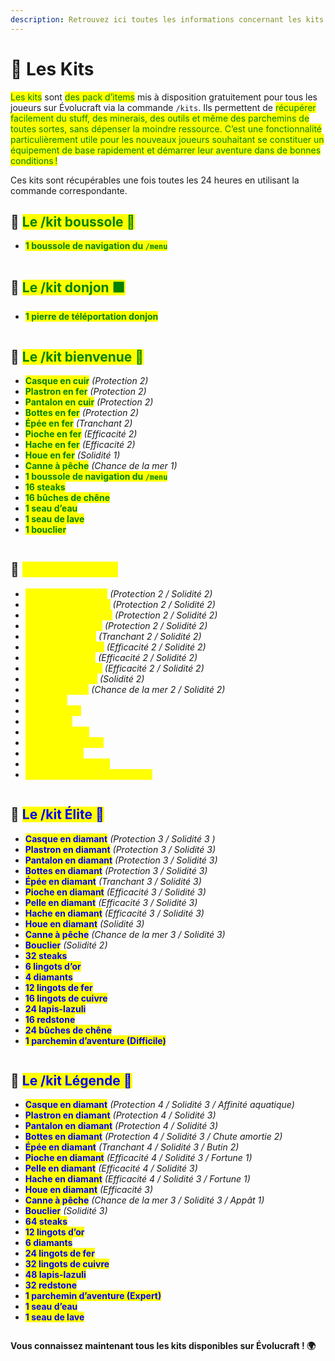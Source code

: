 ```yaml
---
description: Retrouvez ici toutes les informations concernant les kits présents sur le serveur
---
```


# 🦺 Les Kits

<mark style="color:green;">Les kits</mark> sont <mark style="color:green;">des pack d’items</mark> mis à disposition gratuitement pour tous les joueurs sur Évolucraft via la commande `/kits`. Ils permettent de <mark style="color:green;">récupérer facilement du <mark style="color:green;">stuff</mark>, <mark style="color:green;">des minerais</mark>, <mark style="color:green;">des outils</mark> et même <mark style="color:green;">des parchemins de toutes sortes</mark>, sans dépenser la moindre ressource. C’est une fonctionnalité particulièrement utile <mark style="color:green;">pour les nouveaux joueurs</mark> souhaitant se constituer <mark style="color:green;">un équipement de base rapidement</mark> et démarrer leur aventure dans de bonnes conditions !

Ces kits sont récupérables une fois toutes les 24 heures en utilisant la commande correspondante.

## 💠 <mark style="color:green;">Le /kit boussole 🧭</mark>

* <mark style="color:green;">**1 boussole de navigation du `/menu`**</mark>
<figure><img src="../.gitbook/assets/Menu/Kit/bousole.png" alt=""><figcaption></figcaption></figure>

## 💠 <mark style="color:green;">Le /kit donjon 🟩</mark>

* <mark style="color:green;">**1 pierre de téléportation donjon**</mark>
<figure><img src="../.gitbook/assets/Menu/Kit/donjon.png" alt=""><figcaption></figcaption></figure>

## 💠 <mark style="color:green;">Le /kit bienvenue 👋</mark>

* <mark style="color:green;">**Casque en cuir**</mark> _(Protection 2)_
* <mark style="color:green;">**Plastron en fer**</mark> _(Protection 2)_
* <mark style="color:green;">**Pantalon en cuir**</mark> _(Protection 2)_
* <mark style="color:green;">**Bottes en fer**</mark> _(Protection 2)_
* <mark style="color:green;">**Épée en fer**</mark> _(Tranchant 2)_
* <mark style="color:green;">**Pioche en fer**</mark> _(Efficacité 2)_
* <mark style="color:green;">**Hache en fer**</mark> _(Efficacité 2)_
* <mark style="color:green;">**Houe en fer**</mark> _(Solidité 1)_
* <mark style="color:green;">**Canne à pêche**</mark> _(Chance de la mer 1)_
* <mark style="color:green;">**1 boussole de navigation du `/menu`**</mark>
* <mark style="color:green;">**16 steaks**</mark>
* <mark style="color:green;">**16 bûches de chêne**</mark>
* <mark style="color:green;">**1 seau d’eau**</mark>
* <mark style="color:green;">**1 seau de lave**</mark>
* <mark style="color:green;">**1 bouclier**</mark>

<figure><img src="../.gitbook/assets/Menu/Kit/bienvenue.png" alt=""><figcaption></figcaption></figure>

## 💠 <mark style="color:yellow;">Le /kit Héros ⚜️</mark>

* <mark style="color:yellow;">**Casque en diamant**</mark> _(Protection 2 / Solidité 2)_
* <mark style="color:yellow;">**Plastron en diamant**</mark> _(Protection 2 / Solidité 2)_
* <mark style="color:yellow;">**Pantalon en diamant**</mark> _(Protection 2 / Solidité 2)_
* <mark style="color:yellow;">**Bottes en diamant**</mark> _(Protection 2 / Solidité 2)_
* <mark style="color:yellow;">**Épée en diamant**</mark> _(Tranchant 2 / Solidité 2)_
* <mark style="color:yellow;">**Pioche en diamant**</mark> _(Efficacité 2 / Solidité 2)_
* <mark style="color:yellow;">**Pelle en diamant**</mark> _(Efficacité 2 / Solidité 2)_
* <mark style="color:yellow;">**Hache en diamant**</mark> _(Efficacité 2 / Solidité 2)_
* <mark style="color:yellow;">**Houe en diamant**</mark> _(Solidité 2)_
* <mark style="color:yellow;">**Canne à pêche**</mark> _(Chance de la mer 2 / Solidité 2)_
* <mark style="color:yellow;">**24 steaks**</mark>
* <mark style="color:yellow;">**3 lingots d’or**</mark>
* <mark style="color:yellow;">**2 diamants**</mark>
* <mark style="color:yellow;">**6 lingots de fer**</mark>
* <mark style="color:yellow;">**8 lingots de cuivre**</mark>
* <mark style="color:yellow;">**12 lapis-lazuli**</mark>
* <mark style="color:yellow;">**16 bûches de chêne**</mark>
* <mark style="color:yellow;">**1 parchemin d’aventure (Rare)**</mark>

<figure><img src="../.gitbook/assets/Menu/Kit/heros.png" alt=""><figcaption></figcaption></figure>

## 💠 <mark style="color:blue;">Le /kit Élite 💠</mark>

* <mark style="color:blue;">**Casque en diamant**</mark> _(Protection 3 / Solidité 3 )_
* <mark style="color:blue;">**Plastron en diamant**</mark> _(Protection 3 / Solidité 3)_
* <mark style="color:blue;">**Pantalon en diamant**</mark> _(Protection 3 / Solidité 3)_
* <mark style="color:blue;">**Bottes en diamant**</mark> _(Protection 3 / Solidité 3)_
* <mark style="color:blue;">**Épée en diamant**</mark> _(Tranchant 3 / Solidité 3)_
* <mark style="color:blue;">**Pioche en diamant**</mark> _(Efficacité 3 / Solidité 3)_
* <mark style="color:blue;">**Pelle en diamant**</mark> _(Efficacité 3 / Solidité 3)_
* <mark style="color:blue;">**Hache en diamant**</mark> _(Efficacité 3 / Solidité 3)_
* <mark style="color:blue;">**Houe en diamant**</mark> _(Solidité 3)_
* <mark style="color:blue;">**Canne à pêche**</mark> _(Chance de la mer 3 / Solidité 3)_
* <mark style="color:blue;">**Bouclier**</mark> _(Solidité 2)_
* <mark style="color:blue;">**32 steaks**</mark>
* <mark style="color:blue;">**6 lingots d’or**</mark>
* <mark style="color:blue;">**4 diamants**</mark>
* <mark style="color:blue;">**12 lingots de fer**</mark>
* <mark style="color:blue;">**16 lingots de cuivre**</mark>
* <mark style="color:blue;">**24 lapis-lazuli**</mark>
* <mark style="color:blue;">**16 redstone**</mark>
* <mark style="color:blue;">**24 bûches de chêne**</mark>
* <mark style="color:blue;">**1 parchemin d’aventure (Difficile)**</mark>

<figure><img src="../.gitbook/assets/Menu/Kit/elite.png" alt=""><figcaption></figcaption></figure>

## 💠 <mark style="color:blue;">Le /kit Légende 💞</mark>

* <mark style="color:blue;">**Casque en diamant**</mark> _(Protection 4 / Solidité 3 / Affinité aquatique)_
* <mark style="color:blue;">**Plastron en diamant**</mark> _(Protection 4 / Solidité 3)_
* <mark style="color:blue;">**Pantalon en diamant**</mark> _(Protection 4 / Solidité 3)_
* <mark style="color:blue;">**Bottes en diamant**</mark> _(Protection 4 / Solidité 3 / Chute amortie 2)_
* <mark style="color:blue;">**Épée en diamant**</mark> _(Tranchant 4 / Solidité 3 / Butin 2)_
* <mark style="color:blue;">**Pioche en diamant**</mark> _(Efficacité 4 / Solidité 3 / Fortune 1)_
* <mark style="color:blue;">**Pelle en diamant**</mark> _(Efficacité 4 / Solidité 3)_
* <mark style="color:blue;">**Hache en diamant**</mark> _(Efficacité 4 / Solidité 3 / Fortune 1)_
* <mark style="color:blue;">**Houe en diamant**</mark> _(Efficacité 3)_
* <mark style="color:blue;">**Canne à pêche**</mark> _(Chance de la mer 3 / Solidité 3 / Appât 1)_
* <mark style="color:blue;">**Bouclier**</mark> _(Solidité 3)_
* <mark style="color:blue;">**64 steaks**</mark>
* <mark style="color:blue;">**12 lingots d’or**</mark>
* <mark style="color:blue;">**6 diamants**</mark>
* <mark style="color:blue;">**24 lingots de fer**</mark>
* <mark style="color:blue;">**32 lingots de cuivre**</mark>
* <mark style="color:blue;">**48 lapis-lazuli**</mark>
* <mark style="color:blue;">**32 redstone**</mark>
* <mark style="color:blue;">**1 parchemin d’aventure (Expert)**</mark>
* <mark style="color:blue;">**1 seau d’eau**</mark>
* <mark style="color:blue;">**1 seau de lave**</mark>

<figure><img src="../.gitbook/assets/Menu/Kit/legende.png" alt=""><figcaption></figcaption></figure>

**Vous connaissez maintenant tous les kits disponibles sur Évolucraft ! 🌍**



